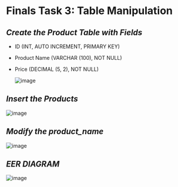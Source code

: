 # Finals Task 3: Table Manipulation

## ***Create the Product Table with Fields***

- ID (INT, AUTO INCREMENT, PRIMARY KEY)
- Product Name (VARCHAR (100), NOT NULL)
- Price (DECIMAL (5, 2), NOT NULL)


  ![image](https://github.com/user-attachments/assets/9c3d295e-fe49-43e1-ab3f-65c85fe79fb8)

## ***Insert the Products***

 ![image](https://github.com/user-attachments/assets/992fc846-07bd-4d87-a635-e29d24542631)


## ***Modify the product_name***

 ![image](https://github.com/user-attachments/assets/9daf435f-3f57-4d5c-a33b-d55adea2eb73)

## ***EER DIAGRAM***

 ![image](https://github.com/user-attachments/assets/8e3e780b-d058-4813-a679-6aafe48a5c8c)
